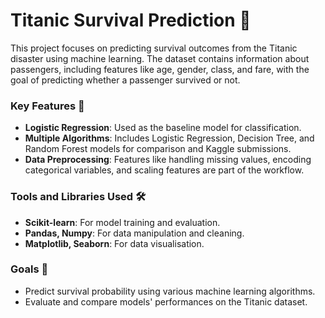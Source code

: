 # Titanic Survival Prediction 🚢

This project focuses on predicting survival outcomes from the Titanic disaster using machine learning. The dataset contains information about passengers, including features like age, gender, class, and fare, with the goal of predicting whether a passenger survived or not.

### Key Features 🔑
- **Logistic Regression**: Used as the baseline model for classification.
- **Multiple Algorithms**: Includes Logistic Regression, Decision Tree, and Random Forest models for comparison and Kaggle submissions.
- **Data Preprocessing**: Features like handling missing values, encoding categorical variables, and scaling features are part of the workflow.

### Tools and Libraries Used 🛠️
- **Scikit-learn**: For model training and evaluation.
- **Pandas, Numpy**: For data manipulation and cleaning.
- **Matplotlib, Seaborn**: For data visualisation.

### Goals 🎯
- Predict survival probability using various machine learning algorithms.
- Evaluate and compare models' performances on the Titanic dataset.
